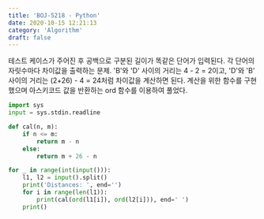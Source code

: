 ```yaml
---
title: 'BOJ-5218 - Python'
date: 2020-10-15 12:21:13
category: 'Algorithm'
draft: false
---
```

테스트 케이스가 주어진 후 공백으로 구분된 길이가 똑같은 단어가 입력된다. 각 단어의 자릿수마다 차이값을 출력하는 문제. 'B'와 'D' 사이의 거리는 4 - 2 = 2이고, 'D'와 'B' 사이의 거리는 (2+26) - 4 = 24처럼 차이값을 계산하면 된다. 계산을 위한 함수를 구현했으며 아스키코드 값을 반환하는 ord 함수를 이용하여 풀었다.
```python
import sys
input = sys.stdin.readline

def cal(n, m):
    if n <= m:
        return m - n
    else:
        return m + 26 - n

for _ in range(int(input())):
    l1, l2 = input().split()
    print('Distances: ', end='')
    for i in range(len(l1)):
        print(cal(ord(l1[i]), ord(l2[i])), end=' ')
    print()

```
